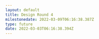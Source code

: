 ```yaml
---
layout: default
title: Design Round 4
milestonedate: 2022-03-09T06:16:38.387Z
type: future
date: 2022-03-03T06:16:38.394Z
---
```

